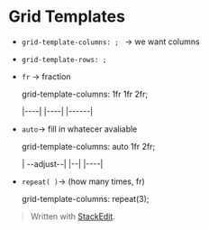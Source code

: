 
# Grid Templates
* ``grid-template-columns: ; `` → we want columns
* ``grid-template-rows: ;``

* ``fr`` → fraction <p>
	grid-template-columns: 1fr 1fr 2fr; <p>
	|----| |----| |------|
	
* ``auto``→ fill in whatecer avaliable <p>
	grid-template-columns: auto 1fr 2fr; <p>
	| --adjust--| |--| |----|

* ``repeat( )``→ (how many times, fr) <p>
grid-template-columns: repeat(3);
	

> Written with [StackEdit](https://stackedit.io/).
<!--stackedit_data:
eyJoaXN0b3J5IjpbLTg1NzQ4MTM0MF19
-->